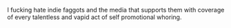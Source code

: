 I fucking hate indie faggots and the media that supports them with coverage of every talentless and vapid act of self promotional whoring.